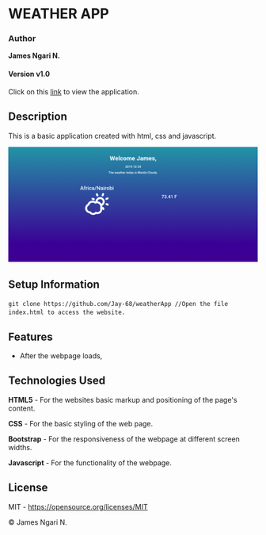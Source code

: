 # WEATHER APP

### Author

**James Ngari N.**

#### Version v1.0

Click on this [link](https://jay-68.github.io/akan-naming-system/) to view the application.

## Description

This is a basic application created with html, css and javascript.

![A screenshot of the website's landing page.](images/weather.png)

## Setup Information
`
    git clone https://github.com/Jay-68/weatherApp
    //Open the file index.html to access the website.
`

## Features

* After the webpage loads, 

## Technologies Used

**HTML5** - For the websites basic markup and positioning of the page's content.

**CSS** - For the basic styling of the web page.

**Bootstrap** - For the responsiveness of the webpage at different screen widths.

**Javascript** - For the functionality of the webpage.


## License

MIT - <https://opensource.org/licenses/MIT> 

&copy; James Ngari N.
